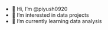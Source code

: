 - 👋 Hi, I’m @piyush0920
- 👀 I’m interested in data projects
- 🌱 I’m currently learning data analysis

<!---
piyush0920/piyush0920 is a ✨ special ✨ repository because its `README.md` (this file) appears on your GitHub profile.
You can click the Preview link to take a look at your changes.
--->
